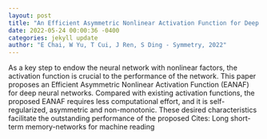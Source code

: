 ```yaml
--- 
layout: post 
title: "An Efficient Asymmetric Nonlinear Activation Function for Deep Neural Networks" 
date: 2022-05-24 00:00:36 -0400 
categories: jekyll update 
author: "E Chai, W Yu, T Cui, J Ren, S Ding - Symmetry, 2022" 
--- 
```

As a key step to endow the neural network with nonlinear factors, the activation function is crucial to the performance of the network. This paper proposes an Efficient Asymmetric Nonlinear Activation Function (EANAF) for deep neural networks. Compared with existing activation functions, the proposed EANAF requires less computational effort, and it is self-regularized, asymmetric and non-monotonic. These desired characteristics facilitate the outstanding performance of the proposed Cites: Long short-term memory-networks for machine reading